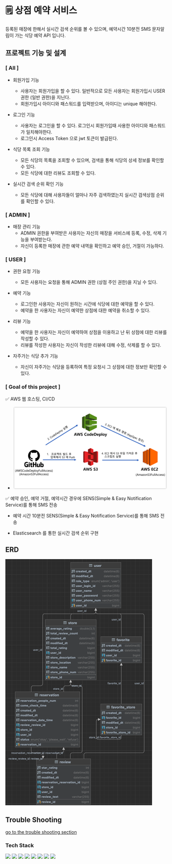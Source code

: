 # 🗒 상점 예약 서비스

등록된 매장에 한해서 실시간 검색 순위를 볼 수 있으며, 예약시간 10분전 SMS 문자알림이 가는 식당 예약 API 입니다.

## 프로젝트 기능 및 설계

### [ All ]

- 회원가입 기능
    - 사용자는 회원가입을 할 수 있다. 일반적으로 모든 사용자는 회원가입시 USER 권한 (일반 권한)을 지닌다.
    - 회원가입시 아이디와 패스워드를 입력받으며, 아이디는 unique 해야한다.

- 로그인 기능
    - 사용자는 로그인을 할 수 있다. 로그인시 회원가입때 사용한 아이디와 패스워드가 일치해야한다.
    - 로그인시 Access Token 으로 jwt 토큰이 발급된다.

- 식당 목록 조회 기능
    - 모든 식당의 목록을 조회할 수 있으며, 검색을 통해 식당의 상세 정보를 확인할 수 있다.
    - 모든 식당에 대한 리뷰도 조회할 수 있다.

- 실시간 검색 순위 확인 기능
    - 모든 식당에 대해 사용자들이 얼마나 자주 검색하였는지 실시간 검색상점 순위를 확인할 수 있다.

### [ ADMIN ]

- 매장 관리 기능
    - ADMIN 권한을 부여받은 사용자는 자신의 매장을 서비스에 등록, 수정, 삭제 기능을 부여받는다.
    - 자신이 등록한 매장에 관한 예약 내역을 확인하고 예약 승인, 거절이 가능하다.

### [ USER ]

- 권한 요청 기능
    - 모든 사용자는 요청을 통해 ADMIN 권한 (상점 주인 권한)을 지닐 수 있다.

- 예약 기능
    - 로그인한 사용자는 자신이 원하는 시간에 식당에 대한 예약을 할 수 있다.
    - 예약을 한 사용자는 자신이 예약한 상점에 대한 예약을 취소할 수 있다.

- 리뷰 기능
    - 예약을 한 사용자는 자신이 예약하여 상점을 이용하고 난 뒤 상점에 대한 리뷰를 작성할 수 있다.
    - 리뷰를 작성한 사용자는 자신이 작성한 리뷰에 대해 수정, 삭제를 할 수 있다.

- 자주가는 식당 추가 기능
    - 자신이 자주가는 식당을 등록하여 특정 요청시 그 상점에 대한 정보만 확인할 수 있다.

### [ Goal of this project ]

✅ AWS 웹 호스팅, CI/CD
  - ![aws.png](doc/img/aws.png)

✅ 예약 승인, 예약 거절, 예약시간 경우에 SENS(Simple & Easy Notification Service)를 통해 SMS 전송

- 예약 시간 10분전 SENS(Simple & Easy Notification Service)를 통해 SMS 전송

- Elasticsearch 를 통한 실시간 검색 순위 구현



## ERD

![ERD](doc/img/erd.png)

## Trouble Shooting

[go to the trouble shooting section](doc/TROUBLE_SHOOTING.md)

### Tech Stack

<div align=> 
  <img src="https://img.shields.io/badge/SpringBoot-6DB33F?style=for-the-square&logo=SpringBoot&logoColor=white"/>
  <img src="https://img.shields.io/badge/Java-007396?style=for-the-square&logo=java&logoColor=white">
  <img src="https://img.shields.io/badge/github-181717?style=for-the-square&logo=github&logoColor=white">
  <img src="https://img.shields.io/badge/Mysql-E6B91E?style=for-the-square&logo=MySql&logoColor=white">
  <img src="https://img.shields.io/badge/gradle-02303A?style=for-the-square&logo=gradle&logoColor=white">
  <img src="https://img.shields.io/badge/AWS EC2-232F3E?style=for-the-square&logo=amazonaws&logoColor=white">
  <img src="https://img.shields.io/badge/AWS S3-232F3E?style=for-the-square&logo=amazonaws&logoColor=white">
  <img src="https://img.shields.io/badge/AWS RDS-232F3E?style=for-the-square&logo=amazonaws&logoColor=white">

[//]: # (  <img src="https://img.shields.io/badge/Docker-2496ED?style=for-the-square&logo=Docker&logoColor=white"/> )
</div>
